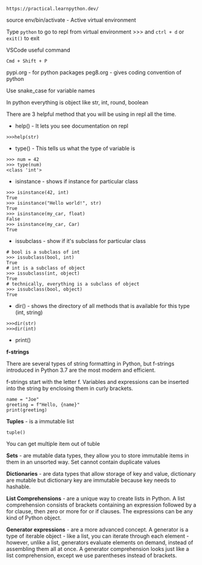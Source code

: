 `https://practical.learnpython.dev/`

source env/bin/activate - Active virtual environment

Type `python` to go to repl from virtual environment >>> and `ctrl + d` or `exit()` to exit


VSCode useful command
```
Cmd + Shift + P
```

pypi.org - for python packages
peg8.org - gives coding convention of python

Use snake_case for variable names

In python everything is object like str, int, round, boolean

There are 3 helpful method that you will be using in repl all the time.
- help() - It lets you see documentation on repl
```
>>>help(str)
```

- type() - This tells us what the type of variable is 
```
>>> num = 42
>>> type(num)
<class 'int'>
```

- isinstance - shows if instance for particular class
```
>>> isinstance(42, int)
True
>>> isinstance("Hello world!", str)
True
>>> isinstance(my_car, float)
False
>>> isinstance(my_car, Car)
True

```

- issubclass - show if it's subclass for particular class
```
# bool is a subclass of int
>>> issubclass(bool, int)
True
# int is a subclass of object
>>> issubclass(int, object)
True
# technically, everything is a subclass of object
>>> issubclass(bool, object)
True
```

- dir() - shows the directory of all methods that is available for this type (int, string)
```
>>>dir(str)
>>>dir(int)
```



- print()

**f-strings**

There are several types of string formatting in Python, but f-strings introduced in Python 3.7 are the most modern and efficient.

f-strings start with the letter f. Variables and expressions can be inserted into the string by enclosing them in curly brackets.

```
name = "Joe"
greeting = f"Hello, {name}"
print(greeting)
```

**Tuples** - is a immutable list
```
tuple()
```
You can get multiple item out of tuble


**Sets** - are mutable data types, they allow you to store immutable items in them in an unsorted way. Set cannot contain duplicate values

**Dictionaries** - are data types that allow storage of key and value, dictionary are mutable but dictionary key are immutable because key needs to hashable.

**List Comprehensions** - are a unique way to create lists in Python. A list comprehension consists of brackets containing an expression followed by a for clause, then zero or more for or if clauses. The expressions can be any kind of Python object.

**Generator expressions** - are a more advanced concept. A generator is a type of iterable object - like a list, you can iterate through each element - however, unlike a list, generators evaluate elements on demand, instead of assembling them all at once. A generator comprehension looks just like a list comprehension, except we use parentheses instead of brackets.


